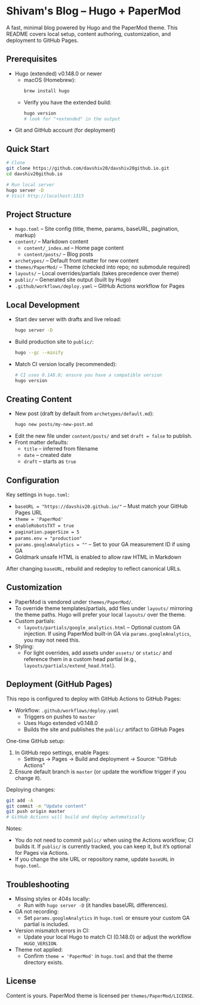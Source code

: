 # Shivam's Blog – Hugo + PaperMod

A fast, minimal blog powered by Hugo and the PaperMod theme. This README covers local setup, content authoring, customization, and deployment to GitHub Pages.

## Prerequisites
- Hugo (extended) v0.148.0 or newer
  - macOS (Homebrew):
    ```bash
    brew install hugo
    ```
  - Verify you have the extended build:
    ```bash
    hugo version
    # look for "+extended" in the output
    ```
- Git and GitHub account (for deployment)

## Quick Start
```bash
# Clone
git clone https://github.com/davshiv20/davshiv20github.io.git
cd davshiv20github.io

# Run local server
hugo server -D
# Visit http://localhost:1313
```

## Project Structure
- `hugo.toml` – Site config (title, theme, params, baseURL, pagination, markup)
- `content/` – Markdown content
  - `content/_index.md` – Home page content
  - `content/posts/` – Blog posts
- `archetypes/` – Default front matter for new content
- `themes/PaperMod/` – Theme (checked into repo; no submodule required)
- `layouts/` – Local overrides/partials (takes precedence over theme)
- `public/` – Generated site output (built by Hugo)
- `.github/workflows/deploy.yaml` – GitHub Actions workflow for Pages

## Local Development
- Start dev server with drafts and live reload:
  ```bash
  hugo server -D
  ```
- Build production site to `public/`:
  ```bash
  hugo --gc --minify
  ```
- Match CI version locally (recommended):
  ```bash
  # CI uses 0.148.0; ensure you have a compatible version
  hugo version
  ```

## Creating Content
- New post (draft by default from `archetypes/default.md`):
  ```bash
  hugo new posts/my-new-post.md
  ```
- Edit the new file under `content/posts/` and set `draft = false` to publish.
- Front matter defaults:
  - `title` – inferred from filename
  - `date` – created date
  - `draft` – starts as `true`

## Configuration
Key settings in `hugo.toml`:
- `baseURL = "https://davshiv20.github.io/"` – Must match your GitHub Pages URL
- `theme = 'PaperMod'`
- `enableRobotsTXT = true`
- `pagination.pagerSize = 5`
- `params.env = "production"`
- `params.googleAnalytics = ""` – Set to your GA measurement ID if using GA
- Goldmark unsafe HTML is enabled to allow raw HTML in Markdown

After changing `baseURL`, rebuild and redeploy to reflect canonical URLs.

## Customization
- PaperMod is vendored under `themes/PaperMod/`.
- To override theme templates/partials, add files under `layouts/` mirroring the theme paths. Hugo will prefer your local `layouts/` over the theme.
- Custom partials:
  - `layouts/partials/google_analytics.html` – Optional custom GA injection. If using PaperMod built-in GA via `params.googleAnalytics`, you may not need this.
- Styling:
  - For light overrides, add assets under `assets/` or `static/` and reference them in a custom head partial (e.g., `layouts/partials/extend_head.html`).

## Deployment (GitHub Pages)
This repo is configured to deploy with GitHub Actions to GitHub Pages:
- Workflow: `.github/workflows/deploy.yaml`
  - Triggers on pushes to `master`
  - Uses Hugo extended v0.148.0
  - Builds the site and publishes the `public/` artifact to GitHub Pages

One-time GitHub setup:
1. In GitHub repo settings, enable Pages:
   - Settings → Pages → Build and deployment → Source: "GitHub Actions"
2. Ensure default branch is `master` (or update the workflow trigger if you change it).

Deploying changes:
```bash
git add -A
git commit -m "Update content"
git push origin master
# GitHub Actions will build and deploy automatically
```

Notes:
- You do not need to commit `public/` when using the Actions workflow; CI builds it. If `public/` is currently tracked, you can keep it, but it’s optional for Pages via Actions.
- If you change the site URL or repository name, update `baseURL` in `hugo.toml`.

## Troubleshooting
- Missing styles or 404s locally:
  - Run with `hugo server -D` (it handles baseURL differences).
- GA not recording:
  - Set `params.googleAnalytics` in `hugo.toml` or ensure your custom GA partial is included.
- Version mismatch errors in CI:
  - Update your local Hugo to match CI (0.148.0) or adjust the workflow `HUGO_VERSION`.
- Theme not applied:
  - Confirm `theme = 'PaperMod'` in `hugo.toml` and that the theme directory exists.

## License
Content is yours. PaperMod theme is licensed per `themes/PaperMod/LICENSE`.
